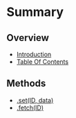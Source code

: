 # Summary

## Overview

* [Introduction](README.md)
* [Table Of Contents](table-of-contents.md)

## Methods

* [.set\(ID, data\)](methods.md)
* [.fetch\(ID\)](fetchid.md)

